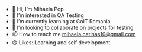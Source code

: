- 👋 Hi, I’m Mihaela Pop
- 👀 I’m interested in QA Testing
- 🌱 I’m currently learning at GoIT Romania
- 💞️ I’m looking to collaborate on projects for testing
- 📫 How to reach me
  mihaela.catinas10@gmail.com
- 😄 Likes: Learning and self development
